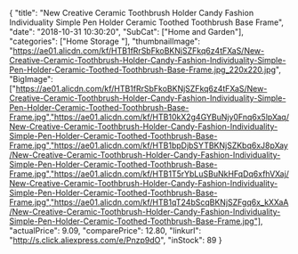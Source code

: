 {
	"title": "New Creative Ceramic Toothbrush Holder Candy Fashion Individuality Simple Pen Holder Ceramic Toothed Toothbrush Base Frame",
	"date": "2018-10-31 10:30:20",
	"SubCat": ["Home and Garden"],
	"categories": ["Home Storage "],
	"thumbnailImage": "https://ae01.alicdn.com/kf/HTB1fRrSbFkoBKNjSZFkq6z4tFXaS/New-Creative-Ceramic-Toothbrush-Holder-Candy-Fashion-Individuality-Simple-Pen-Holder-Ceramic-Toothed-Toothbrush-Base-Frame.jpg_220x220.jpg",
	"BigImage": ["https://ae01.alicdn.com/kf/HTB1fRrSbFkoBKNjSZFkq6z4tFXaS/New-Creative-Ceramic-Toothbrush-Holder-Candy-Fashion-Individuality-Simple-Pen-Holder-Ceramic-Toothed-Toothbrush-Base-Frame.jpg","https://ae01.alicdn.com/kf/HTB10kX2g4GYBuNjy0Fnq6x5lpXaq/New-Creative-Ceramic-Toothbrush-Holder-Candy-Fashion-Individuality-Simple-Pen-Holder-Ceramic-Toothed-Toothbrush-Base-Frame.jpg","https://ae01.alicdn.com/kf/HTB1bpDjbSYTBKNjSZKbq6xJ8pXay/New-Creative-Ceramic-Toothbrush-Holder-Candy-Fashion-Individuality-Simple-Pen-Holder-Ceramic-Toothed-Toothbrush-Base-Frame.jpg","https://ae01.alicdn.com/kf/HTB1T5rYbLuSBuNkHFqDq6xfhVXaj/New-Creative-Ceramic-Toothbrush-Holder-Candy-Fashion-Individuality-Simple-Pen-Holder-Ceramic-Toothed-Toothbrush-Base-Frame.jpg","https://ae01.alicdn.com/kf/HTB1qT24bScqBKNjSZFgq6x_kXXaA/New-Creative-Ceramic-Toothbrush-Holder-Candy-Fashion-Individuality-Simple-Pen-Holder-Ceramic-Toothed-Toothbrush-Base-Frame.jpg"],
	"actualPrice": 9.09,
	"comparePrice": 12.80,
	"linkurl": "http://s.click.aliexpress.com/e/Pnzp9dO",
	"inStock": 89
}
